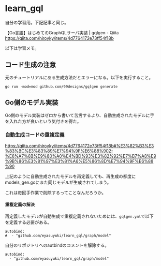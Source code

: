 # learn_gql

自分の学習用。下記記事と同じ。

【Go言語】はじめてのGraphQLサーバ実装 | gqlgen - Qiita
https://qiita.com/hiroyky/items/4d7764172e73ff54f18b

以下は学習メモ。

## コード生成の注意

元のチュートリアルにある生成方法だとエラーになる。以下を実行すること。

```
go run -mod=mod github.com/99designs/gqlgen generate
```

## Go側のモデル実装

Go側のモデル実装はゼロから書いて苦労するより、自動生成されたモデルに手を入れた方が良いという気付きを得た。

### 自動生成コードの重複定義

https://qiita.com/hiroyky/items/4d7764172e73ff54f18b#%E3%82%B3%E3%83%BC%E3%83%89%E7%94%9F%E6%88%902-%E6%A7%8B%E9%80%A0%E4%BD%93%E3%82%92%E7%B7%A8%E9%9B%86%E3%81%97%E3%81%A6%E5%86%8D%E7%94%9F%E6%88%90

上記のように自動生成されたモデルを再定義しても、再生成の都度にmodels_gen.goにまた同じモデルが生成されてしまう。

これは毎回手作業で削除するってことなんだろうか。

#### 重複定義の解決

再定義したモデルが自動生成で重複定義されないためには、```gqlgen.yml```で以下を定義する必要がある。

```
autobind:
#  - "github.com/eyasuyuki/learn_gql/graph/model"
```

自分のリポジトリへのautbindのコメントを解除する。

```
autobind:
  - "github.com/eyasuyuki/learn_gql/graph/model"
```

